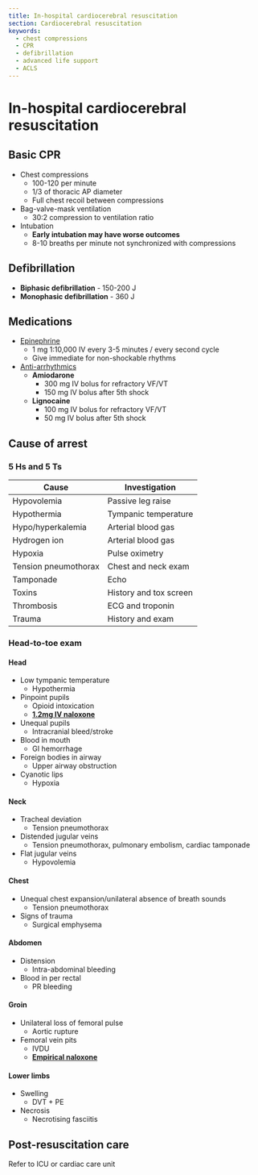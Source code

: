 ```yaml
---
title: In-hospital cardiocerebral resuscitation
section: Cardiocerebral resuscitation
keywords:
  - chest compressions
  - CPR
  - defibrillation
  - advanced life support
  - ACLS
---
```


# In-hospital cardiocerebral resuscitation

## Basic CPR

- Chest compressions
  - 100-120 per minute
  - 1/3 of thoracic AP diameter
  - Full chest recoil between compressions
- Bag-valve-mask ventilation
  - 30:2 compression to ventilation ratio
- Intubation
  - **Early intubation may have worse outcomes**
  - 8-10 breaths per minute not synchronized with compressions

## Defibrillation

- **Biphasic defibrillation** - 150-200 J
- **Monophasic defibrillation** - 360 J

## Medications

- [Epinephrine](../drugs/epinephrine)
  - 1 mg 1:10,000 IV every 3-5 minutes / every second cycle
  - Give immediate for non-shockable rhythms
- [Anti-arrhythmics](../drugs/anti-arrhythmics)
  - **Amiodarone**
    - 300 mg IV bolus for refractory VF/VT
    - 150 mg IV bolus after 5th shock
  - **Lignocaine**
    - 100 mg IV bolus for refractory VF/VT
    - 50 mg IV bolus after 5th shock

## Cause of arrest

### 5 Hs and 5 Ts

| Cause                | Investigation          |
|----------------------|------------------------|
| Hypovolemia          | Passive leg raise      |
| Hypothermia          | Tympanic temperature   |
| Hypo/hyperkalemia    | Arterial blood gas     |
| Hydrogen ion         | Arterial blood gas     |
| Hypoxia              | Pulse oximetry         |
| Tension pneumothorax | Chest and neck exam    |
| Tamponade            | Echo                   |
| Toxins               | History and tox screen |
| Thrombosis           | ECG and troponin       |
| Trauma               | History and exam       |

### Head-to-toe exam

#### Head

- Low tympanic temperature
  - Hypothermia
- Pinpoint pupils
  - Opioid intoxication
  - [**1.2mg IV naloxone**](../drugs/naloxone)
- Unequal pupils
  - Intracranial bleed/stroke
- Blood in mouth
  - GI hemorrhage
- Foreign bodies in airway
  - Upper airway obstruction
- Cyanotic lips
  - Hypoxia

#### Neck

- Tracheal deviation
  - Tension pneumothorax
- Distended jugular veins
  - Tension pneumothorax, pulmonary embolism, cardiac tamponade
- Flat jugular veins
  - Hypovolemia

#### Chest

- Unequal chest expansion/unilateral absence of breath sounds
  - Tension pneumothorax
- Signs of trauma
  - Surgical emphysema

#### Abdomen

- Distension
  - Intra-abdominal bleeding
- Blood in per rectal
  - PR bleeding

#### Groin

- Unilateral loss of femoral pulse
  - Aortic rupture
- Femoral vein pits
  - IVDU
  - [**Empirical naloxone**](../drugs/naloxone)

#### Lower limbs

- Swelling
  - DVT + PE
- Necrosis
  - Necrotising fasciitis

## Post-resuscitation care

Refer to ICU or cardiac care unit

